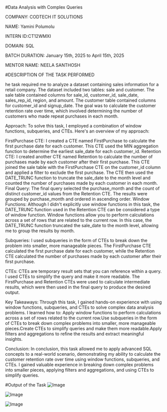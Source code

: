 #Data Analysis with Complex Queries

COMPANY: CODTECH IT SOLUTIONS

NAME: Yamini Polumolu

INTERN ID:CT12WMXI 

DOMAIN: SQL

BATCH DURATION: January 15th, 2025 to April 15th, 2025

MENTOR NAME: NEELA SANTHOSH

#DESCRIPTION OF THE TASK PERFORMED

he task required me to analyze a dataset containing sales information for a retail company. The dataset included two tables: sale and customer. The sale table contained columns for sale_id, customer_id, sale_date, sales_rep_id, region, and amount. The customer table contained columns for customer_id and signup_date. The goal was to calculate the customer retention rate over time, which involved determining the number of customers who made repeat purchases in each month.

Approach: To solve this task, I employed a combination of window functions, subqueries, and CTEs. Here's an overview of my approach:

FirstPurchase CTE: I created a CTE named FirstPurchase to calculate the first purchase date for each customer. This CTE used the MIN aggregation function to determine the earliest sale_date for each customer_id.
Retention CTE: I created another CTE named Retention to calculate the number of purchases made by each customer after their first purchase. This CTE joined the sale table with the FirstPurchase CTE on the customer_id column and applied a filter to exclude the first purchase. The CTE then used the DATE_TRUNC function to truncate the sale_date to the month level and counted the number of purchases made by each customer in each month.
Final Query: The final query selected the purchase_month and the count of distinct customer_id values from the Retention CTE. The results were grouped by purchase_month and ordered in ascending order.
Window Functions: Although I didn't explicitly use window functions in this task, the DATE_TRUNC function used in the Retention CTE can be considered a type of window function. Window functions allow you to perform calculations across a set of rows that are related to the current row. In this case, the DATE_TRUNC function truncated the sale_date to the month level, allowing me to group the results by month.

Subqueries: I used subqueries in the form of CTEs to break down the problem into smaller, more manageable pieces. The FirstPurchase CTE calculated the first purchase date for each customer, while the Retention CTE calculated the number of purchases made by each customer after their first purchase.

CTEs: CTEs are temporary result sets that you can reference within a query. I used CTEs to simplify the query and make it more readable. The FirstPurchase and Retention CTEs were used to calculate intermediate results, which were then used in the final query to produce the desired output.

Key Takeaways: Through this task, I gained hands-on experience with using window functions, subqueries, and CTEs to solve complex data analysis problems. I learned how to: Apply window functions to perform calculations across a set of rows related to the current row.Use subqueries in the form of CTEs to break down complex problems into smaller, more manageable pieces.Create CTEs to simplify queries and make them more readable.Apply filters and aggregations to refine the results and extract meaningful insights.

Conclusion: In conclusion, this task allowed me to apply advanced SQL concepts to a real-world scenario, demonstrating my ability to calculate the customer retention rate over time using window functions, subqueries, and CTEs. I gained valuable experience in breaking down complex problems into smaller pieces, applying filters and aggregations, and using CTEs to simplify queries.

#Output of the Task
![Image](https://github.com/user-attachments/assets/d4cf5f33-bb1c-4d17-a881-e34405f40b72)

![Image](https://github.com/user-attachments/assets/73e854b2-b61a-4cb3-9ca9-dc36cbabd992)

![Image](https://github.com/user-attachments/assets/c3ee4fcf-b5a4-4a78-abb8-0b4472952293)
